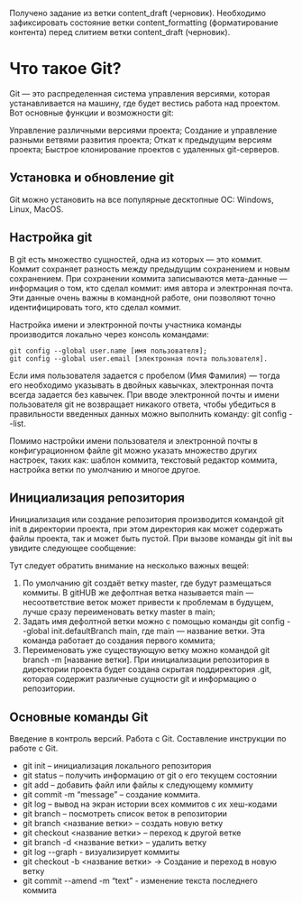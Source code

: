 Получено задание из ветки content_draft (черновик). Необходимо зафиксировать состояние ветки content_formatting (форматирование контента) перед слитием ветки content_draft (черновик).

# Что такое Git?

Git — это распределенная система управления версиями, которая устанавливается на машину, где будет вестись работа над проектом.  Вот основные функции и возможности git:

Управление различными версиями проекта;
Создание и управление разными ветвями развития проекта;
Откат к предыдущим версиям проекта;
Быстрое клонирование проектов с удаленных git-серверов.


## Установка и обновление git
Git можно установить на все популярные десктопные ОС: Windows, Linux, MacOS. 



## Настройка git
В git есть множество сущностей, одна из которых — это коммит. Коммит сохраняет разность между предыдущим сохранением и новым сохранением. При сохранении коммита записываются мета-данные — информация о том, кто сделал коммит: имя автора и электронная почта. Эти данные очень важны в командной работе, они позволяют точно идентифицировать того, кто сделал коммит.

Настройка имени и электронной почты участника команды производится локально через консоль командами:
```
git config --global user.name [имя пользователя];
git config --global user.email [электронная почта пользователя].
```
Если имя пользователя задается с пробелом (Имя Фамилия) — тогда его необходимо указывать в двойных кавычках, электронная почта всегда задается без кавычек. При вводе электронной почты и имени пользователя git не возвращает никакого ответа, чтобы убедиться в правильности введенных данных можно выполнить команду: git config --list.


Помимо настройки имени пользователя и электронной почты в конфигурационном файле git можно указать множество других настроек, таких как: шаблон коммита, текстовый редактор коммита, настройка ветки по умолчанию и многое другое. 



## Инициализация репозитория

Инициализация или создание репозитория производится командой git init в директории проекта, при этом директория как может содержать файлы проекта, так и может быть пустой. При вызове команды git init вы увидите следующее сообщение:



Тут следует обратить внимание на несколько важных вещей:

1. По умолчанию git создаёт ветку master, где будут размещаться коммиты. В gitHUB же дефолтная ветка называется main — несоответствие веток может привести к проблемам в будущем, лучше сразу переименовать ветку master в main;
2. Задать имя дефолтной ветки можно с помощью команды git config --global init.defaultBranch main, где main — название ветки. Эта команда работает до создания первого коммита;
3. Переименовать уже существующую ветку можно командой git branch -m [название ветки].
При инициализации репозитория в директории проекта будет создана скрытая поддиректория .git, которая содержит различные сущности git и информацию о репозитории.



## Основные команды Git
Введение в контроль версий. Работа с Git. Составление инструкции по работе с Git.
* git init – инициализация локального репозитория
* git status – получить информацию от git о его текущем состоянии
* git add – добавить файл или файлы к следующему коммиту
* git commit -m “message” – создание коммита.
* git log – вывод на экран истории всех коммитов с их хеш-кодами
* git branch – посмотреть список веток в репозитории
* git branch <название ветки> – создать новую ветку
* git checkout <название ветки> – переход к другой ветке
* git branch -d <название ветки> – удалить ветку
* git log --graph - визуализирует коммиты
* git checkout -b <название ветки> -> Создание и переход в новую ветку
* git commit --amend -m “text” - изменение текста последнего коммита